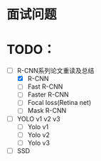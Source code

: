 # 面试问题
# TODO：
- [ ] R-CNN系列论文重读及总结
    - [X] R-CNN
    - [ ] Fast R-CNN
    - [ ] Faster R-CNN
    - [ ] Focal loss(Retina net)
    - [ ] Mask R-CNN
- [ ] YOLO v1 v2 v3
    - [ ] Yolo v1
    - [ ] Yolo v2
    - [ ] Yolo v3
- [ ] SSD